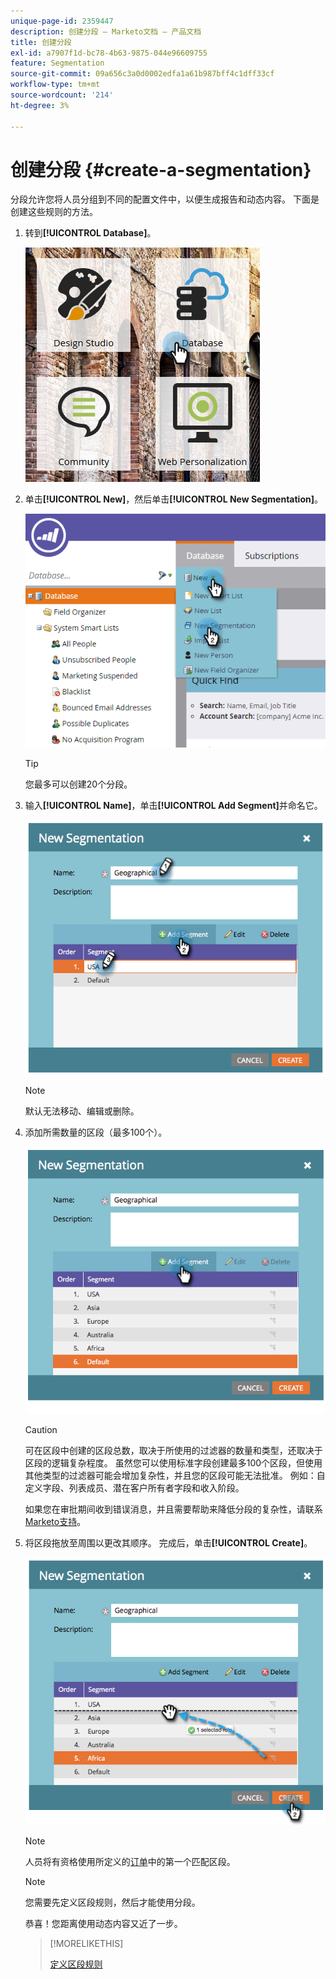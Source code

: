 ```yaml
---
unique-page-id: 2359447
description: 创建分段 — Marketo文档 — 产品文档
title: 创建分段
exl-id: a7907f1d-bc78-4b63-9875-044e96609755
feature: Segmentation
source-git-commit: 09a656c3a0d0002edfa1a61b987bff4c1dff33cf
workflow-type: tm+mt
source-wordcount: '214'
ht-degree: 3%

---
```


# 创建分段 {#create-a-segmentation}

分段允许您将人员分组到不同的配置文件中，以便生成报告和动态内容。 下面是创建这些规则的方法。

1. 转到&#x200B;**[!UICONTROL Database]**。

   ![](assets/image2017-3-28-13-3a44-3a54.png)

1. 单击&#x200B;**[!UICONTROL New]**，然后单击&#x200B;**[!UICONTROL New Segmentation]**。

   ![](assets/image2017-3-28-13-3a56-3a57.png)

   >[!TIP]
   >
   >您最多可以创建20个分段。

1. 输入&#x200B;**[!UICONTROL Name]**，单击&#x200B;**[!UICONTROL Add Segment]**&#x200B;并命名它。

   ![](assets/image2014-9-15-10-3a1-3a1.png)

   >[!NOTE]
   >
   >默认无法移动、编辑或删除。

1. 添加所需数量的区段（最多100个）。

   ![](assets/image2014-9-15-10-3a1-3a16.png)

   >[!CAUTION]
   >
   >可在区段中创建的区段总数，取决于所使用的过滤器的数量和类型，还取决于区段的逻辑复杂程度。 虽然您可以使用标准字段创建最多100个区段，但使用其他类型的过滤器可能会增加复杂性，并且您的区段可能无法批准。 例如：自定义字段、列表成员、潜在客户所有者字段和收入阶段。
   >
   >如果您在审批期间收到错误消息，并且需要帮助来降低分段的复杂性，请联系[Marketo支持](https://nation.marketo.com/t5/Support/ct-p/Support)。

1. 将区段拖放至周围以更改其顺序。 完成后，单击&#x200B;**[!UICONTROL Create]**。

   ![](assets/image2014-9-15-10-3a1-3a30.png)

   >[!NOTE]
   >
   >人员将有资格使用所定义的[订单](/help/marketo/product-docs/personalization/segmentation-and-snippets/segmentation/segmentation-order-priority.md)中的第一个匹配区段。

   >[!NOTE]
   >
   >您需要先定义区段规则，然后才能使用分段。

   恭喜！您距离使用动态内容又近了一步。

   >[!MORELIKETHIS]
   >
   >[定义区段规则](/help/marketo/product-docs/personalization/segmentation-and-snippets/segmentation/define-segment-rules.md)
